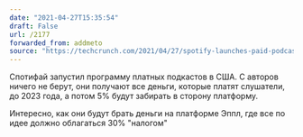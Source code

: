 ```yaml
---
date: "2021-04-27T15:35:54"
draft: False
url: /2177
forwarded_from: addmeto
source: "https://techcrunch.com/2021/04/27/spotify-launches-paid-podcasts-through-new-anchor-feature/"
---
```


Спотифай запустил программу платных подкастов в США. С авторов ничего не берут, они получают все деньги, которые платят слушатели, до 2023 года, а потом 5% будут забирать в сторону платформу.

Интересно, как они будут брать деньги на платформе Эппл, где все по идее должно облагаться 30% "налогом"
